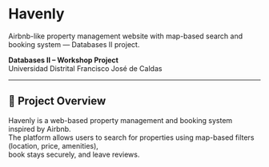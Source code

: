 # Havenly
Airbnb-like property management website with map-based search and booking system — Databases II project.

**Databases II – Workshop Project**  
Universidad Distrital Francisco José de Caldas  

---

## 📌 Project Overview
Havenly is a web-based property management and booking system inspired by Airbnb.  
The platform allows users to search for properties using map-based filters (location, price, amenities),  
book stays securely, and leave reviews.  
